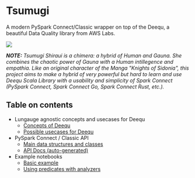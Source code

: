 # Tsumugi

A modern PySpark Connect/Classic wrapper on top of the Deequ, a beautiful Data Quality  library from AWS Labs.


![](https://raw.githubusercontent.com/mrpowers-io/tsumugi-spark/main/static/tsumugi-spark-logo.png)

**_NOTE:_** _Tsumugi Shiraui is a chimera: a hybrid of Human and Gauna. She combines the chaotic power of Gauna with a Human intillegence and empathia. Like an original character of the Manga "Knights of Sidonia", this project aims to make a hybrid of very powerful but hard to learn and use Deequ Scala Library with a usability and simplicity of Spark Connect (PySpark Connect, Spark Connect Go, Spark Connect Rust, etc.)._

## Table on contents

- Lungauge agnostic concepts and usecases for Deequ
    * [Concepts of Deequ](concepts/concepts.md)
    * [Possible usecases for Deequ](concepts/usecases.md)
- PySpark Connect / Classic API
    * [Main data structures and classes](python/main_structures.md)
    * [API Docs (auto-generated)](python/reference/SUMMARY.md)
- Example notebooks
    * [Basic example](notebooks/basic_example.ipynb)
    * [Using predicates with analyzers](notebooks/using_where.ipynb)
